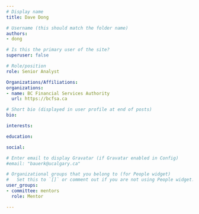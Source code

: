 ```yaml
---
# Display name
title: Dave Dong

# Username (this should match the folder name)
authors:
- dong

# Is this the primary user of the site?
superuser: false

# Role/position
role: Senior Analyst

Organizations/Affiliations:
organizations:
- name: BC Financial Services Authority
  url: https://bcfsa.ca 

# Short bio (displayed in user profile at end of posts)
bio:

interests:

education:

social:

# Enter email to display Gravatar (if Gravatar enabled in Config)
#email: "bauerk@ucalgary.ca"

# Organizational groups that you belong to (for People widget)
#   Set this to `[]` or comment out if you are not using People widget.
user_groups:
- committee: mentors
  role: Mentor

---
```

